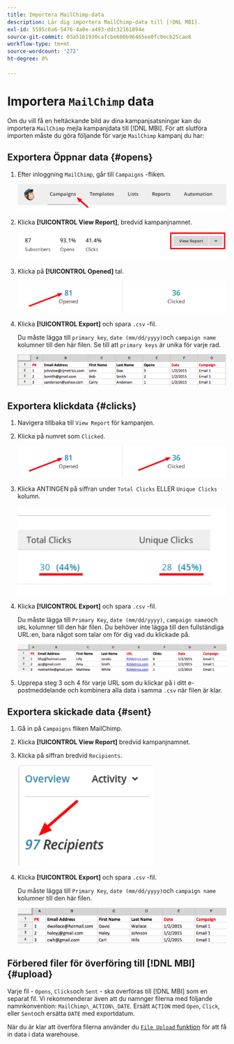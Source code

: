 ```yaml
---
title: Importera MailChimp-data
description: Lär dig importera MailChimp-data till [!DNL MBI].
exl-id: 5595c6a6-5476-4a0e-a493-ddc32161894e
source-git-commit: 03a5161930cafcbe600b96465ee0fc0ecb25cae8
workflow-type: tm+mt
source-wordcount: '272'
ht-degree: 0%

---
```


# Importera `MailChimp` data

Om du vill få en heltäckande bild av dina kampanjsatsningar kan du importera `MailChimp` mejla kampanjdata till [!DNL MBI]. För att slutföra importen måste du göra följande för varje `MailChimp` kampanj du har:

## Exportera Öppnar data {#opens}

1. Efter inloggning `MailChimp`, går till `Campaigns` -fliken.

   ![importera mailchimp 1](../../../assets/import-mailchimp-1.png)

1. Klicka **[!UICONTROL View Report]**, bredvid kampanjnamnet.

   ![importera mailchimp 2](../../../assets/import-mailchimp-2.png)

1. Klicka på **[!UICONTROL Opened]** tal.

   ![importera mailchimp 3](../../../assets/import-mailchimp-3.png)

1. Klicka **[!UICONTROL Export]** och spara `.csv` -fil.

   Du måste lägga till `primary key`, `date (mm/dd/yyyy)`och `campaign name` kolumner till den här filen. Se till att `primary keys` är unika för varje rad.

   ![importera mailchimp 4](../../../assets/import-mailchimp-4.png)

## Exportera klickdata {#clicks}

1. Navigera tillbaka till `View Report` för kampanjen.

1. Klicka på numret som `Clicked`.

   ![importera mailchimp 5](../../../assets/import-mailchimp-5.png)

1. Klicka ANTINGEN på siffran under `Total Clicks` ELLER `Unique Clicks` kolumn.

   ![importera mailchimp 6](../../../assets/import-mailchimp-6.png)

1. Klicka **[!UICONTROL Export]** och spara `.csv` -fil.

   Du måste lägga till `Primary Key`, `date (mm/dd/yyyy)`, `campaign name`och `URL` kolumner till den här filen. Du behöver inte lägga till den fullständiga URL:en, bara något som talar om för dig vad du klickade på.

   ![importera mailchimp 7](../../../assets/import-mailchimp-7.png)

1. Upprepa steg 3 och 4 för varje URL som du klickar på i ditt e-postmeddelande och kombinera alla data i samma `.csv` när filen är klar.

## Exportera skickade data {#sent}

1. Gå in på `Campaigns` fliken MailChimp.

1. Klicka **[!UICONTROL View Report]** bredvid kampanjnamnet.

1. Klicka på siffran bredvid `Recipients`.

   ![importera mailchimp 8](../../../assets/import-mailchimp-8.png)

1. Klicka **[!UICONTROL Export]** och spara `.csv` -fil.

   Du måste lägga till `Primary Key`, `date (mm/dd/yyyy)`och `campaign name` kolumner till den här filen.

   ![importera mailchimp 9](../../../assets/import-mailchimp-9.png)

## Förbered filer för överföring till [!DNL MBI] {#upload}

Varje fil - `Opens`, `Clicks`och `Sent` - ska överföras till [!DNL MBI] som en separat fil. Vi rekommenderar även att du namnger filerna med följande namnkonvention: `MailChimp\_ACTION\_DATE`. Ersätt `ACTION` med `Open`, `Click`, eller `Sent`och ersätta `DATE` med exportdatum.

När du är klar att överföra filerna använder du [`File Upload` funktion](../connecting-data/using-file-uploader.md) för att få in data i data warehouse.
